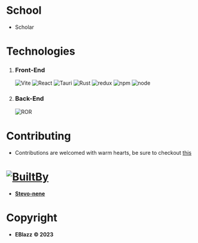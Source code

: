 # School

- Scholar

# Technologies

1. ### Front-End

     ![Vite](https://img.shields.io/badge/Vite-B73BFE?style=for-the-badge&logo=vite&logoColor=FFD62E) 
     ![React](https://img.shields.io/badge/React-20232A?style=for-the-badge&logo=react&logoColor=61DAFB)
     ![Tauri](https://img.shields.io/badge/Tauri-FFC131?style=for-the-badge&logo=Tauri&logoColor=white)
     ![Rust](https://img.shields.io/badge/Rust-000000?style=for-the-badge&logo=rust&logoColor=white)
     ![redux](https://img.shields.io/badge/Redux-593D88?style=for-the-badge&logo=redux&logoColor=white)
     ![npm](https://img.shields.io/badge/npm-CB3837?style=for-the-badge&logo=npm&logoColor=white)
     ![node](https://img.shields.io/badge/Node%20js-339933?style=for-the-badge&logo=nodedotjs&logoColor=white)
2. ### Back-End
     ![ROR](https://img.shields.io/badge/Ruby_on_Rails-CC0000?style=for-the-badge&logo=ruby-on-rails&logoColor=white)


# Contributing
- Contributions are welcomed with warm hearts, be sure to checkout [this](./CONTRIBUTE.md)

# [![BuiltBy](https://img.shields.io/badge/Built-By-GE7A10?style=flat-square&logo=BuzzFeed&logoColor=white)](https://github.com/stephen-nene)

- **[Stevo-nene](https://github.com/stephen-nene)**


# Copyright

- **EBlazz** **&copy; 2023**